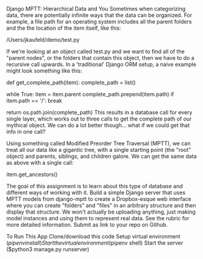 Django MPTT: Hierarchical Data and You
Sometimes when categorizing data, there are potentially infinite ways that the data can be organized. For example, a file path for an operating system includes all the parent folders and the the location of the item itself, like this:

/Users/jkaufeld/demo/test.py

If we're looking at an object called test.py and we want to find all of the "parent nodes", or the folders that contain this object, then we have to do a recursive call upwards. In a 'traditional' Django ORM setup, a naive example might look something like this:

def get_complete_path(item):
  complete_path = list()

  while True:
   item = item.parent
   complete_path.prepend(item.path)
   if item.path == '/':
     break

  return os.path.join(complete_path)
This results in a database call for every single layer, which works out to three calls to get the complete path of our mythical object. We can do a lot better though... what if we could get that info in one call?

Using something called Modified Preorder Tree Traversal (MPTT), we can treat all our data like a gigantic tree, with a single starting point (the "root" object) and parents, siblings, and children galore. We can get the same data as above with a single call:

item.get_ancestors()

The goal of this assignment is to learn about this type of database and different ways of working with it. Build a simple Django server that uses MPTT models from django-mptt to create a Dropbox-esque web interface where you can create "folders" and "files" in an arbitrary structure and then display that structure. We won't actually be uploading anything, just making model instances and using them to represent real data. See the rubric for more detailed information. Submit as link to your repo on Github.


To Run This App
Clone/download this code
Setup virtual environment ($pipenv install)
Start the virtual environment ($pipenv shell)
Start the server ($python3 manage.py runserver)